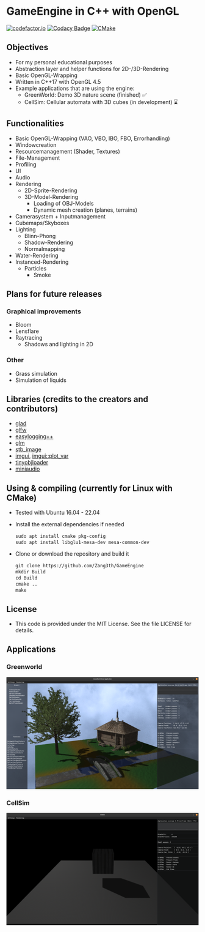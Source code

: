 # GameEngine in C++ with OpenGL

[![codefactor.io](https://www.codefactor.io/repository/github/zang3th/gameengine/badge)](https://www.codefactor.io/repository/github/zang3th/gameengine)
[![Codacy Badge](https://app.codacy.com/project/badge/Grade/d686ef7441db4844a6cee39ce19a8505)](https://www.codacy.com/gh/Zang3th/GameEngine/dashboard?utm_source=github.com&amp;utm_medium=referral&amp;utm_content=Zang3th/GameEngine&amp;utm_campaign=Badge_Grade)
[![CMake](https://github.com/Zanget3u/GameEngine/actions/workflows/cmake.yml/badge.svg)](https://github.com/Zanget3u/GameEngine/actions/workflows/cmake.yml)

## Objectives

- For my personal educational purposes
- Abstraction layer and helper functions for 2D-/3D-Rendering
- Basic OpenGL-Wrapping
- Written in C++17 with OpenGL 4.5
- Example applications that are using the engine:
  - GreenWorld: Demo 3D nature scene (finished) ✅
  - CellSim: Cellular automata with 3D cubes (in development) ⌛

## Functionalities

- Basic OpenGL-Wrapping (VAO, VBO, IBO, FBO, Errorhandling)
- Windowcreation
- Resourcemanagement (Shader, Textures)
- File-Management
- Profiling
- UI
- Audio
- Rendering
  - 2D-Sprite-Rendering
  - 3D-Model-Rendering
    - Loading of OBJ-Models
    - Dynamic mesh creation (planes, terrains)
- Camerasystem + Inputmanagement
- Cubemaps/Skyboxes
- Lighting
  - Blinn-Phong
  - Shadow-Rendering
  - Normalmapping
- Water-Rendering
- Instanced-Rendering
  - Particles
    - Smoke

## Plans for future releases

### Graphical improvements
- Bloom
- Lensflare
- Raytracing
  - Shadows and lighting in 2D

### Other
- Grass simulation
- Simulation of liquids

## Libraries (credits to the creators and contributors)

- [glad](https://github.com/Dav1dde/glad)
- [glfw](https://github.com/glfw/glfw)
- [easylogging++](https://github.com/amrayn/easyloggingpp)
- [glm](https://github.com/g-truc/glm)
- [stb_image](https://github.com/nothings/stb/blob/master/stb_image.h)
- [imgui](https://github.com/ocornut/imgui), [imgui::plot_var](https://github.com/ocornut/imgui/wiki/plot_var_example)
- [tinyobjloader](https://github.com/tinyobjloader/tinyobjloader)
- [miniaudio](https://github.com/mackron/miniaudio)

## Using & compiling (currently for Linux with CMake)

- Tested with Ubuntu 16.04 - 22.04
- Install the external dependencies if needed

      sudo apt install cmake pkg-config
      sudo apt install libglu1-mesa-dev mesa-common-dev
- Clone or download the repository and build it

      git clone https://github.com/Zang3th/GameEngine
      mkdir Build
      cd Build
      cmake ..
      make

## License

- This code is provided under the MIT License. See the file LICENSE for details.

## Applications

### Greenworld

![GreenWorld](Res/Screenshots/GreenWorld/Screenshot_GW_022.png)

### CellSim

![CellSim](Res/Screenshots/CellSim/Screenshot_CS_001.png)